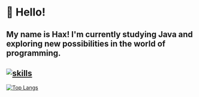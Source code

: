# 👋 Hello!  

My name is **Hax**! I'm currently studying **Java** and exploring new possibilities in the world of programming.  
-
[![skills](https://skillicons.dev/icons?i=java,javascript,python,html,css,nodejs,expressjs,mongodb,vscode,sublime)](https://skillicons.dev)
-
[![Top Langs](https://github-readme-stats.vercel.app/api/top-langs/?username=haxbash&layout=compact&theme=bear)](https://github.com/anuraghazra/github-readme-stats)

